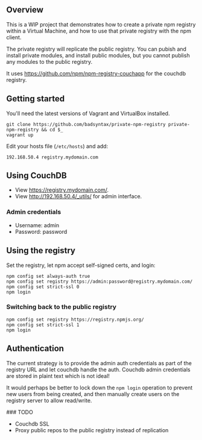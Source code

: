 ## Overview 

This is a WIP project that demonstrates how to create a private npm registry within 
a Virtual Machine, and how to use that private registry with the npm client.

The private registry will replicate the public registry. You can pubish
and install private modules, and install public modules, but you cannot
publish any modules to the public registry.

It uses https://github.com/npm/npm-registry-couchapp for the couchdb registry.

## Getting started

You'll need the latest versions of Vagrant and VirtualBox installed.

```
git clone https://github.com/badsyntax/private-npm-registry private-npm-registry && cd $_
vagrant up
```

Edit your hosts file (`/etc/hosts`) and add:

```
192.168.50.4 registry.mydomain.com
```

## Using CouchDB

* View https://registry.mydomain.com/.
* View http://192.168.50.4/_utils/ for admin interface.

### Admin credentials

* Username: admin
* Password: password

## Using the registry

Set the registry, let npm accept self-signed certs, and login:

```
npm config set always-auth true
npm config set registry https://admin:password@registry.mydomain.com/
npm config set strict-ssl 0
npm login
```

### Switching back to the public registry

```
npm config set registry https://registry.npmjs.org/
npm config set strict-ssl 1
npm login
```

## Authentication

The current strategy is to provide the admin auth credentials as part of the registry URL
and let couchdb handle the auth. Couchdb admin credentials are stored in plaint text which is not ideal! 

It would perhaps be better to lock down the `npm login` operation to prevent new users 
from being created, and then manually create users on the registry server to allow read/write.

### TODO

* Couchdb SSL
* Proxy public repos to the public registry instead of replication

